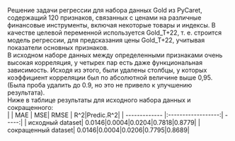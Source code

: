 Решение задачи регрессии для набора данных Gold из PyCaret, содержащий 120 признаков, связанных с ценами на различные финансовые инструменты, включая некоторые товары и индексы.
В качестве целевой переменной используется Gold_T+22, т. е. строится модель регрессии, для предсказания цены Gold_T+22, учитывая показатели основных признаков.  
В исходном наборе данных между определенными признаками очень высокая корреляция, у четырех пар есть даже функциональная зависимость. Исходя из этого, были удалены столбцы, 
у которых коэффициент корреляции был по абсолютной величине выше 0,95. (Была проба удалить до 0.9, но это не привело к улучшению результата).  
Ниже в таблице результаты для исходного набора данных и сокращенного:  
|     | MAE | MSE| RMSE | R^2|Predic.R^2|
| ------------- |:------------------:| -----:|
| исходный dataset| 0.0146|0.0004|0.0204|0.7818|0.8779|
| сокращенный dataset| 0.0146|0.0004|0.0206|0.7795|0.8689|




